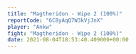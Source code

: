 ```yaml
---
title: "Magtheridon - Wipe 2 (100%)"
reportCode: "6C8yAqQ7W3kVjJnX"
player: "Ankw"
fight: "Magtheridon - Wipe 2 (100%)"
date: 2021-08-04T18:53:40.409000+00:00
---
```

